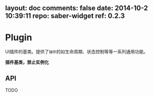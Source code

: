 layout: doc
comments: false
date: 2014-10-2 10:39:11
repo: saber-widget
ref: 0.2.3
---

# Plugin

UI插件的基类。提供了`插件`的如生命周期、状态控制等等一系列通用功能。

**插件基类，禁止实例化**

## API

TODO

